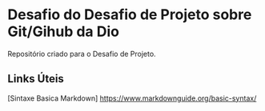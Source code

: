 # Desafio do Desafio de Projeto sobre Git/Gihub da Dio
Repositório criado para o Desafio de Projeto.

## Links Úteis
[Sintaxe Basica Markdown] https://www.markdownguide.org/basic-syntax/
